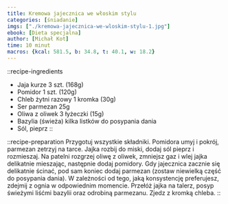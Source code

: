 ```yaml
---
title: Kremowa jajecznica we włoskim stylu
categories: [śniadanie]
imgs: ["./kremowa-jajecznica-we-wloskim-stylu-1.jpg"]
ebook: [Dieta specjalna]
author: [Michał Kot]
time: 10 minut
macros: {kcal: 581.5, b: 34.8, t: 40.1, w: 18.2}
---
```


::recipe-ingredients
- Jaja kurze 3 szt. (168g)
- Pomidor 1 szt. (120g)
- Chleb żytni razowy 1 kromka (30g)
- Ser parmezan 25g
- Oliwa z oliwek 3 łyżeczki (15g)
- Bazylia (świeża) kilka listków do posypania dania
- Sól, pieprz
::

::recipe-preparation
Przygotuj wszystkie składniki. Pomidora umyj i pokrój, parmezan zetrzyj na tarce. Jajka rozbij do miski, dodaj sól pieprz i rozmieszaj. Na patelni rozgrzej oliwę z oliwek, zmniejsz gaz i wlej jajka delikatnie mieszając, następnie dodaj pomidory. Gdy jajecznica zacznie się delikatnie ścinać, pod sam koniec dodaj parmezan (zostaw niewielką część do posypania dania). W zależności od tego, jaką konsystencję preferujesz, zdejmij z ognia w odpowiednim momencie. Przełóż jajka na talerz, posyp świeżymi liśćmi bazylii oraz odrobiną parmezanu. Zjedz z kromką chleba.
::